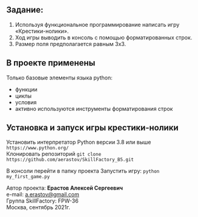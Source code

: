 ## Задание:
1. Используя функциональное программирование написать игру «Крестики-нолики». 
2. Ход игры выводить в консоль с помощью форматированных строк. 
3. Размер поля предполагается равным 3x3.


## В проекте применены
Только базовые элементы языка python:
- функции
- циклы
- условия
- активно используются инструменты форматирования строк


## Установка и запуск игры крестики-нолики
Установить интерпретатор Python версии 3.8 или выше `https://www.python.org/`  
Клонировать репозиторий `git clone https://github.com/aerastov/SkillFactory_B5.git`  

В консоли перейти в папку проекта 
Запустить игру: `python my_first_game.py`



Автор проекта: **Ерастов Алексей Сергеевич**  
e-mail: a.erastov@gmail.com  
Группа SkillFactory: FPW-36  
Москва, сентябрь 2021г.

 
